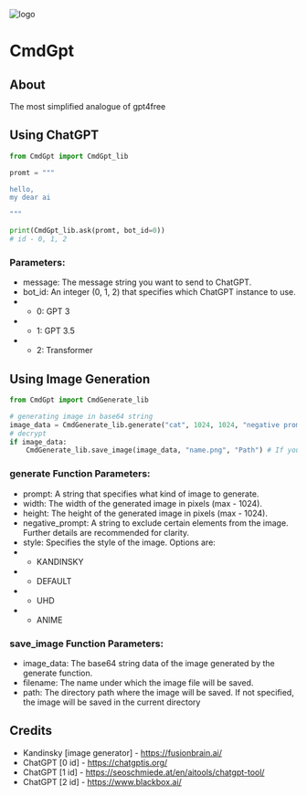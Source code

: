 ![logo](https://i.ibb.co/VDsbfq6/photo-2024-08-28-20-27-11.jpg)
# CmdGpt
## About
The most simplified analogue of gpt4free
## Using ChatGPT
```python
from CmdGpt import CmdGpt_lib

promt = """

hello,
my dear ai

"""

print(CmdGpt_lib.ask(promt, bot_id=0))
# id - 0, 1, 2
```
### Parameters:
- message: The message string you want to send to ChatGPT.
- bot_id: An integer (0, 1, 2) that specifies which ChatGPT instance to use.
- - 0: GPT 3
- - 1: GPT 3.5
- - 2: Transformer
## Using Image Generation
```python
from CmdGpt import CmdGenerate_lib

# generating image in base64 string
image_data = CmdGenerate_lib.generate("cat", 1024, 1024, "negative promt", "style") #styles - KANDINSKY, DEFAULT, UHD, ANIME. You can see styles on https://cdn.fusionbrain.ai/static/styles/key
# decrypt
if image_data:
    CmdGenerate_lib.save_image(image_data, "name.png", "Path") # If you do not specify a saving path, the file will be saved in the same directory
```
### generate Function Parameters:
- prompt: A string that specifies what kind of image to generate.
- width: The width of the generated image in pixels (max - 1024).
- height: The height of the generated image in pixels (max - 1024).
- negative_prompt: A string to exclude certain elements from the image. Further details are recommended for clarity.
- style: Specifies the style of the image. Options are:
- - KANDINSKY
- - DEFAULT
- - UHD
- - ANIME

### save_image Function Parameters:
- image_data: The base64 string data of the image generated by the generate function.
- filename: The name under which the image file will be saved.
- path: The directory path where the image will be saved. If not specified, the image will be saved in the current directory

## Credits
- Kandinsky [image generator] - https://fusionbrain.ai/
- ChatGPT [0 id] - https://chatgptis.org/
- ChatGPT [1 id] - https://seoschmiede.at/en/aitools/chatgpt-tool/
- ChatGPT [2 id] - https://www.blackbox.ai/
